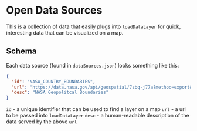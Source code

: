 # Open Data Sources

This is a collection of data that easily plugs into `loadDataLayer` for quick, interesting data that can be visualized on a map.

## Schema

Each data source (found in `dataSources.json`) looks something like this:

```json
{
  "id": "NASA_COUNTRY_BOUNDARIES",
  "url": "https://data.nasa.gov/api/geospatial/7zbq-j77a?method=export&format=KML",
  "desc": "NASA Geopolitcal Boundaries"
}
```

`id` - a unique identifier that can be used to find a layer on a map
`url` - a url to be passed into `loadDataLayer`
`desc` - a human-readable description of the data served by the above `url`